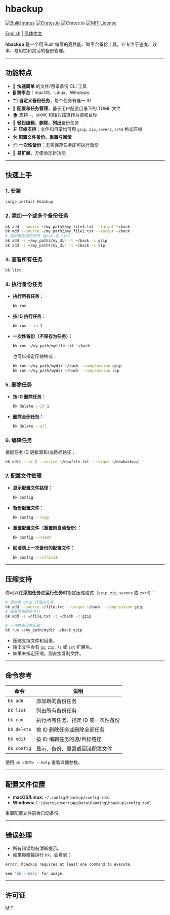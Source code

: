 # hbackup

[![Build status](https://github.com/asthetik/hbackup/workflows/build/badge.svg)](https://github.com/asthetik/hbackup/actions)
[![Crates.io](https://img.shields.io/crates/v/hbackup.svg)](https://crates.io/crates/hbackup)
![Crates.io](https://img.shields.io/crates/d/hbackup)
[![MIT License](https://img.shields.io/badge/license-MIT-blue)](LICENSE)

[English](./README.md) | [简体中文](./README.zh-CN.md)

**hbackup** 是一个用 Rust 编写的高性能、跨平台备份工具。它专注于速度、效率、易用性和灵活的备份管理。

---

## 功能特点

- 🚀 **快速简单** 的文件/目录备份 CLI 工具
- 🖥️ **跨平台**：macOS、Linux、Windows
- 🗂️ **自定义备份任务**，每个任务有唯一 ID
- 📝 **配置和任务管理**，基于用户配置目录下的 TOML 文件
- 🏠 支持 `~`、`$HOME` 和相对路径作为源和目标
- 🔄 **轻松编辑、删除、列出**备份任务
- 🗜️ **压缩支持**：文件和目录均可用 `gzip`, `zip`, `sevenz`, `zstd` 格式压缩
- 🛠️ **配置文件备份、重置与回滚**
- 📦 **一次性备份**：无需保存任务即可执行备份
- 🧩 **易扩展**，方便添加新功能

---

## 快速上手

### 1. 安装

```sh
cargo install hbackup
```

### 2. 添加一个或多个备份任务

```sh
bk add --source ~/my_path1/my_file1.txt --target ~/back
bk add --source ~/my_path2/my_file2.txt --target ~/back
# 添加带压缩的任务（gzip 或 zip）
bk add -s ~/my_path3/my_dir -t ~/back -c gzip
bk add -s ~/my_path4/my_dir -t ~/back -c zip
```

### 3. 查看所有任务

```sh
bk list
```

### 4. 执行备份任务

- **执行所有任务：**
  
  ```sh
  bk run
  ```

- **按 ID 执行任务：**
  
  ```sh
  bk run --id 1
  ```

- **一次性备份（不保存为任务）：**
  
  ```sh
  bk run ~/my_path/myfile.txt ~/back
  ```

  也可以指定压缩格式：

  ```sh
  bk run ~/my_path/mydir ~/back --compression gzip
  bk run ~/my_path/mydir ~/back --compression zip
  ```

### 5. 删除任务

- **按 ID 删除任务：**

  ```sh
  bk delete --id 1
  ```

- **删除全部任务：**
  
  ```sh
  bk delete --all
  ```

### 6. 编辑任务

根据任务 ID 更新源和/或目标路径：

```sh
bk edit --id 1 --source ~/newfile.txt --target ~/newbackup/
```

### 7. 配置文件管理

- **显示配置文件路径：**

  ```sh
  bk config
  ```

- **备份配置文件：**

  ```sh
  bk config --copy
  ```

- **重置配置文件（重置前自动备份）：**

  ```sh
  bk config --reset
  ```

- **回滚到上一次备份的配置文件：**

  ```sh
  bk config --rollback
  ```

---

## 压缩支持

你可以在**添加任务**或**运行任务**时指定压缩格式（`gzip`, `zip`, `sevenz` 或 `zstd`）：

```sh
# 添加带 gzip 压缩的任务
bk add --source ~/file.txt --target ~/back --compression gzip
# 或者简短的命令行
bk add -s ~/file.txt -t ~/back -c gzip

# 一次性备份并压缩
bk run ~/my_path/mydir ~/back gzip
```

- 压缩支持文件和目录。
- 输出文件会有 `gz`, `zip`, `7z` 或 `zst`  扩展名。
- 如果未指定压缩，则直接复制文件。

---

## 命令参考

| 命令                    | 说明                                   |
|-------------------------|----------------------------------------|
| `bk add`                | 添加新的备份任务                        |
| `bk list`               | 列出所有备份任务                        |
| `bk run`                | 执行所有任务、指定 ID 或一次性备份       |
| `bk delete`             | 按 ID 删除任务或删除全部任务            |
| `bk edit`               | 按 ID 编辑任务的源/目标路径             |
| `bk config`             | 显示、备份、重置或回滚配置文件          |

使用 `bk <命令> --help` 查看详细参数。

---

## 配置文件位置

- **macOS/Linux:** `~/.config/hbackup/config.toml`
- **Windows:** `C:\Users\<User>\AppData\Roaming\hbackup\config.toml`

重置配置文件前会自动备份。

---

## 错误处理

- 所有错误均有清晰提示。
- 如果你直接运行 `bk`，会看到：

```sh
error: hbackup requires at least one command to execute.

See 'bk --help' for usage.
```

---

## 许可证

MIT
